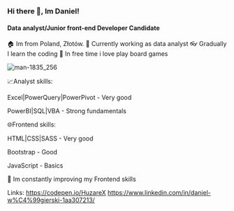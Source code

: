 ### Hi there 👋, Im Daniel!
#### Data analyst/Junior front-end Developer Candidate
🏠 Im from Poland, Złotów.
💼 Currently working as data analyst
👓 Gradually I learn the coding
🎲 In free time i love play board games

![man-1835_256](https://user-images.githubusercontent.com/102318881/205519440-a60c227d-d4f8-408c-9a7b-357f0301decb.gif)


📈Analyst skills:

Excel|PowerQuery|PowerPivot - Very good

PowerBI|SQL|VBA - Strong fundamentals


🌐Frontend skills:

HTML|CSS|SASS - Very good

Bootstrap - Good

JavaScript - Basics

🌱 Im constantly improving my Frontend skills


Links:
https://codepen.io/HuzareX
https://www.linkedin.com/in/daniel-w%C4%99gierski-1aa307213/


